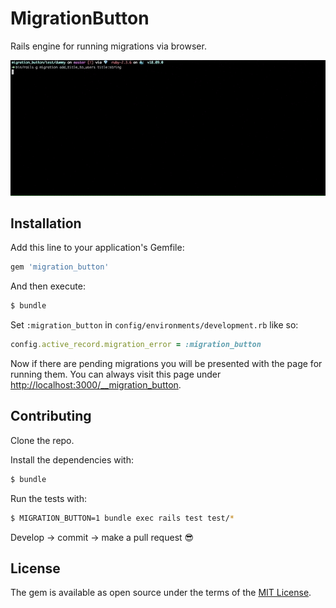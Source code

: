 # MigrationButton

Rails engine for running migrations via browser.

![MigrationButton](docs/screencast.gif)

## Installation
Add this line to your application's Gemfile:

```ruby
gem 'migration_button'
```

And then execute:
```bash
$ bundle
```

Set `:migration_button` in `config/environments/development.rb` like so:
```ruby
config.active_record.migration_error = :migration_button
```

Now if there are pending migrations you will be presented with the page for running them. You can always visit this page under [http://localhost:3000/__migration_button](http://localhost:3000/__migration_button).

## Contributing

Clone the repo.

Install the dependencies with:
```bash
$ bundle
```

Run the tests with:
```bash
$ MIGRATION_BUTTON=1 bundle exec rails test test/*
```

Develop -> commit -> make a pull request :sunglasses:


## License
The gem is available as open source under the terms of the [MIT License](https://opensource.org/licenses/MIT).

